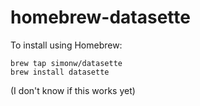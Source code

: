 # homebrew-datasette

To install using Homebrew:

    brew tap simonw/datasette
    brew install datasette

(I don't know if this works yet)

